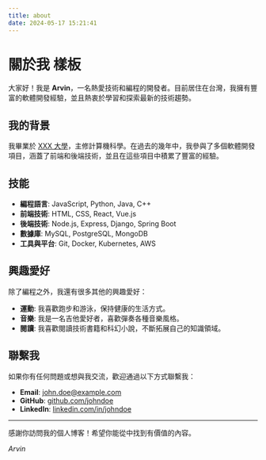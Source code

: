 ```yaml
---
title: about
date: 2024-05-17 15:21:41
---
```


# 關於我 樣板

大家好！我是 **Arvin**，一名熱愛技術和編程的開發者。目前居住在台灣，我擁有豐富的軟體開發經驗，並且熱衷於學習和探索最新的技術趨勢。

## 我的背景

我畢業於 [XXX 大學](https://www.example.com)，主修計算機科學。在過去的幾年中，我參與了多個軟體開發項目，涵蓋了前端和後端技術，並且在這些項目中積累了豐富的經驗。

## 技能

- **編程語言**: JavaScript, Python, Java, C++
- **前端技術**: HTML, CSS, React, Vue.js
- **後端技術**: Node.js, Express, Django, Spring Boot
- **數據庫**: MySQL, PostgreSQL, MongoDB
- **工具與平台**: Git, Docker, Kubernetes, AWS

## 興趣愛好

除了編程之外，我還有很多其他的興趣愛好：

- **運動**: 我喜歡跑步和游泳，保持健康的生活方式。
- **音樂**: 我是一名吉他愛好者，喜歡彈奏各種音樂風格。
- **閱讀**: 我喜歡閱讀技術書籍和科幻小說，不斷拓展自己的知識領域。

## 聯繫我

如果你有任何問題或想與我交流，歡迎通過以下方式聯繫我：

- **Email**: [john.doe@example.com](mailto:john.doe@example.com)
- **GitHub**: [github.com/johndoe](https://github.com/johndoe)
- **LinkedIn**: [linkedin.com/in/johndoe](https://www.linkedin.com/in/johndoe)

---

感謝你訪問我的個人博客！希望你能從中找到有價值的內容。

_Arvin_
